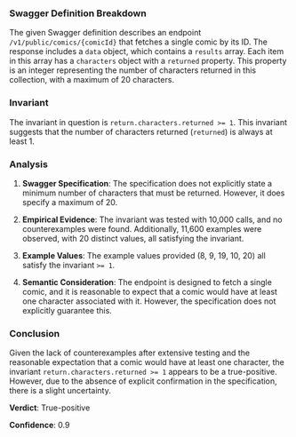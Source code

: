 ### Swagger Definition Breakdown

The given Swagger definition describes an endpoint `/v1/public/comics/{comicId}` that fetches a single comic by its ID. The response includes a `data` object, which contains a `results` array. Each item in this array has a `characters` object with a `returned` property. This property is an integer representing the number of characters returned in this collection, with a maximum of 20 characters.

### Invariant

The invariant in question is `return.characters.returned >= 1`. This invariant suggests that the number of characters returned (`returned`) is always at least 1.

### Analysis

1. **Swagger Specification**: The specification does not explicitly state a minimum number of characters that must be returned. However, it does specify a maximum of 20.

2. **Empirical Evidence**: The invariant was tested with 10,000 calls, and no counterexamples were found. Additionally, 11,600 examples were observed, with 20 distinct values, all satisfying the invariant.

3. **Example Values**: The example values provided (8, 9, 19, 10, 20) all satisfy the invariant `>= 1`.

4. **Semantic Consideration**: The endpoint is designed to fetch a single comic, and it is reasonable to expect that a comic would have at least one character associated with it. However, the specification does not explicitly guarantee this.

### Conclusion

Given the lack of counterexamples after extensive testing and the reasonable expectation that a comic would have at least one character, the invariant `return.characters.returned >= 1` appears to be a true-positive. However, due to the absence of explicit confirmation in the specification, there is a slight uncertainty.

**Verdict**: True-positive

**Confidence**: 0.9
